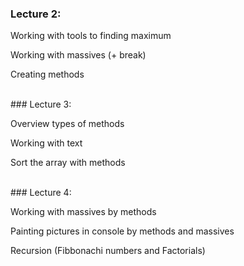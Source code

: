 ### Lecture 2:

Working with tools to finding maximum

Working with massives (+ break)

Creating methods

<br>
### Lecture 3:

Overview types of methods

Working with text

Sort the array with methods

<br>
### Lecture 4:

Working with massives by methods

Painting pictures in console by methods and massives

Recursion (Fibbonachi numbers and Factorials)
